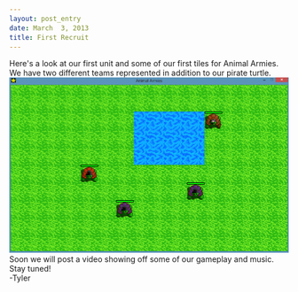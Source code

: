 ```yaml
---
layout: post_entry
date: March  3, 2013
title: First Recruit
---
```

Here's a look at our first unit and some of our first tiles for Animal Armies. We have two different teams represented in addition to our pirate turtle.![turltez!](/img/2013-03-03-turtlez.png)  
Soon we will post a video showing off some of our gameplay and music. Stay tuned!  
-Tyler